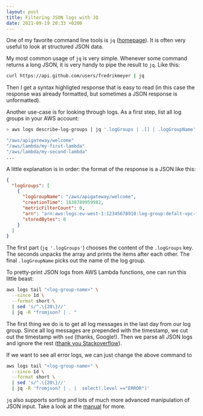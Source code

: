 ```yaml
---
layout: post
title: Filtering JSON logs with JQ
date: 2021-09-19 20:33 +0200
---
```


One of my favorite command line tools is `jq` ([homepage](https://stedolan.github.io/jq/)). It is often very useful to look at structured JSON data.

My most common usage of `jq` is very simple. Whenever some command returns a long JSON, it is very handy to pipe the result to `jq`. Like this:

```bash
curl https://api.github.com/users/fredrikmeyer | jq
```

Then I get a syntax highligted response that is easy to read (in this case the response was already formatted, but sometimes a JSON response is unformatted).

Another use-case is for looking through logs. As a first step, list all log groups in your AWS account:

```bash
> aws logs describe-log-groups | jq '.logGroups | .[] | .logGroupName' 

"/aws/apigateway/welcome"
"/aws/lambda/my-first-lambda"
"/aws/lambda/my-second-lambda"
...
```

A little explanation is in order: the format of the response is a JSON like this:

```json
{
  "logGroups": [
    {
      "logGroupName": "/aws/apigateway/welcome",
      "creationTime": 1630789959982,
      "metricFilterCount": 0,
      "arn": "arn:aws:logs:eu-west-1:12345678910:log-group:defalt-vpc-flow-logs:*",
      "storedBytes": 0
    }
  ]
}
```

The first part (`jq '.logGroups'`) chooses the content of the `.logGroups` key. The seconds unpacks the array and prints the items after each other. The final `.logGroupName` picks out the name of the log group.

To pretty-print JSON logs from AWS Lambda functions, one can run this little beast:

```bash
aws logs tail "<log-group-name>" \
  --since 1d \
  --format short \
  | sed 's/^.\{20\}//'
  | jq -R "fromjson? | . "
```

The first thing we do is to get all log messages in the last day from our log group. Since all log messages are prepended with the timestamp, we cut out the timestamp with `sed` (thanks, Google!). Then we parse all JSON logs and ignore the rest ([thank you Stackoverflow](https://stackoverflow.com/a/41599388/1013553)). 

If we want to see all error logs, we can just change the above command to

```bash
aws logs tail "<log-group-name>" \
  --since 1d \
  --format short \
  | sed 's/^.\{20\}//'
  | jq -R 'fromjson? | . |  select(.level =="ERROR")'
```

`jq` also supports sorting and lots of much more advanced manipulation of JSON input. Take a look at the [manual](https://stedolan.github.io/jq/manual/) for more.
